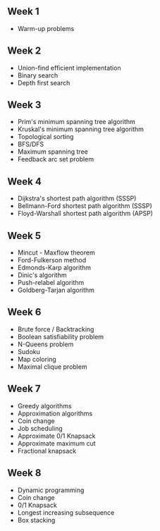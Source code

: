 ## Week 1
- Warm-up problems

## Week 2
- Union-find efficient implementation
- Binary search
- Depth first search

## Week 3
- Prim's minimum spanning tree algorithm
- Kruskal's minimum spanning tree algorithm
- Topological sorting
- BFS/DFS
- Maximum spanning tree
- Feedback arc set problem

## Week 4
- Dijkstra's shortest path algorithm (SSSP)
- Bellmann-Ford shortest path algorithm (SSSP)
- Floyd-Warshall shortest path algorithm (APSP)

## Week 5
- Mincut - Maxflow theorem
- Ford-Fulkerson method
- Edmonds-Karp algorithm
- Dinic's algorithm
- Push-relabel algorithm
- Goldberg-Tarjan algorithm

## Week 6
- Brute force / Backtracking
- Boolean satisfiability problem
- N-Queens problem
- Sudoku
- Map coloring
- Maximal clique problem

## Week 7
- Greedy algorithms
- Approximation algorithms
- Coin change
- Job scheduling
- Approximate 0/1 Knapsack
- Approximate maximum cut
- Fractional knapsack

## Week 8
- Dynamic programming
- Coin change
- 0/1 Knapsack
- Longest increasing subsequence
- Box stacking
